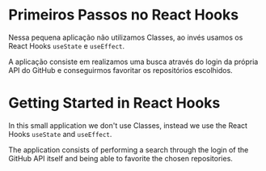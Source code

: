 # Primeiros Passos no React Hooks

Nessa pequena aplicação não utilizamos Classes, ao invés usamos os React Hooks `useState` e `useEffect`.

A aplicação consiste em realizamos uma busca através do login da própria API do GitHub e conseguirmos favoritar os repositórios escolhidos.


# Getting Started in React Hooks

In this small application we don't use Classes, instead we use the React Hooks `useState` and `useEffect`.

The application consists of performing a search through the login of the GitHub API itself and being able to favorite the chosen repositories.

